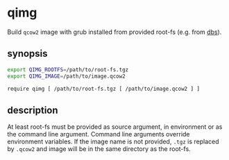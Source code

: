 # qimg

Build `qcow2` image with grub installed from provided root-fs (e.g. from [dbs](https://kabr.metalica.space/rr/dbs)).

## synopsis

```sh
export QIMG_ROOTFS=/path/to/root-fs.tgz
export QIMG_IMAGE=/path/to/image.qcow2

require qimg [ /path/to/root-fs.tgz [ /path/to/image.qcow2 ] ]
```

## description

At least root-fs must be provided as source argument, in environment or as the command line argument. Command line arguments override environment variables. If the image name is not provided, `.tgz` is replaced by `.qcow2` and image will be in the same directory as the root-fs.
